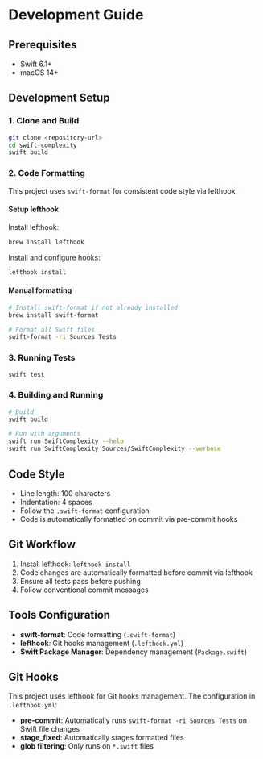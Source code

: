 # Development Guide

## Prerequisites

- Swift 6.1+
- macOS 14+

## Development Setup

### 1. Clone and Build

```bash
git clone <repository-url>
cd swift-complexity
swift build
```

### 2. Code Formatting

This project uses `swift-format` for consistent code style via lefthook.

#### Setup lefthook

Install lefthook:
```bash
brew install lefthook
```

Install and configure hooks:
```bash
lefthook install
```

#### Manual formatting

```bash
# Install swift-format if not already installed
brew install swift-format

# Format all Swift files
swift-format -ri Sources Tests
```

### 3. Running Tests

```bash
swift test
```

### 4. Building and Running

```bash
# Build
swift build

# Run with arguments
swift run SwiftComplexity --help
swift run SwiftComplexity Sources/SwiftComplexity --verbose
```

## Code Style

- Line length: 100 characters
- Indentation: 4 spaces
- Follow the `.swift-format` configuration
- Code is automatically formatted on commit via pre-commit hooks

## Git Workflow

1. Install lefthook: `lefthook install`
2. Code changes are automatically formatted before commit via lefthook
3. Ensure all tests pass before pushing
4. Follow conventional commit messages

## Tools Configuration

- **swift-format**: Code formatting (`.swift-format`)
- **lefthook**: Git hooks management (`.lefthook.yml`)
- **Swift Package Manager**: Dependency management (`Package.swift`)

## Git Hooks

This project uses lefthook for Git hooks management. The configuration in `.lefthook.yml`:

- **pre-commit**: Automatically runs `swift-format -ri Sources Tests` on Swift file changes
- **stage_fixed**: Automatically stages formatted files
- **glob filtering**: Only runs on `*.swift` files